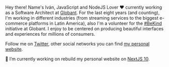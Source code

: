 Hey there! Name's Iván, JavaScript and NodeJS Lover ❤️  currently working as a Software Architect at [Globant](https://www.globant.com/). For the last eight years (and counting), I'm working in different industries (from streaming services to the biggest e-commerce platforms in Latin America), also I'm a volunteer for the [#BeKind](https://www.globant.com/be-kind) initiative at Globant. I enjoy to be centered on producing beautiful interfaces and experiences for millions of consumers.

Follow me on [Twitter](https://twitter.com/ivolivares), other social networks you can find [my personal website](https://iolivares.com/).


🔭 I’m currently working on rebuild my personal website on [NextJS 10](https://nextjs.org/blog/next-10).

